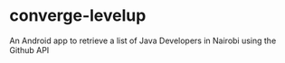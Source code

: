# converge-levelup
An Android app to retrieve a list of Java Developers in Nairobi using the Github API 

